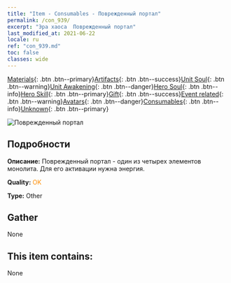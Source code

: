 ```yaml
---
title: "Item - Consumables - Поврежденный портал"
permalink: /con_939/
excerpt: "Эра хаоса  Поврежденный портал"
last_modified_at: 2021-06-22
locale: ru
ref: "con_939.md"
toc: false
classes: wide
---
```

 [Materials](/ItemsRU/){: .btn .btn--primary}[Artifacts](/ItemsRU/Artifacts/){: .btn .btn--success}[Unit Soul](/ItemsRU/UnitSoul/){: .btn .btn--warning}[Unit Awakening](/ItemsRU/UnitAwakening/){: .btn .btn--danger}[Hero Soul](/ItemsRU/HeroSoul/){: .btn .btn--info}[Hero Skill](/ItemsRU/HeroSkill/){: .btn .btn--primary}[Gift](/ItemsRU/Gift/){: .btn .btn--success}[Event related](/ItemsRU/Events/){: .btn .btn--warning}[Avatars](/ItemsRU/Avatars/){: .btn .btn--danger}[Consumables](/ItemsRU/Consumables/){: .btn .btn--info}[Unknown](/ItemsRU/Unknown/){: .btn .btn--primary}

 ![Поврежденный портал](/images/t/i_40027.png)

## Подробности
 **Описание:** Поврежденный портал - один из четырех элементов монолита. Для его активации нужна энергия.

 **Quality:** <span style="color: #FF8C00">OK</span>

 **Type:** Other

## Gather

  None

## This item contains:

  None

